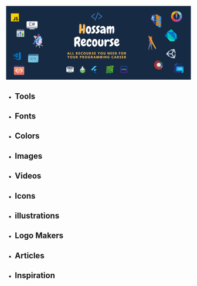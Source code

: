 <img src='Images/HossamResources.png'/>

<ul>
  <li>
    <h2>Tools</h2>
  </li>
</ul>

<ul>
  <li>
    <h2>Fonts</h2>
  </li>
</ul>

<ul>
  <li>
    <h2>Colors</h2>
  </li>
</ul>

<ul>
  <li>
    <h2>Images</h2>
  </li>
</ul>

<ul>
  <li>
    <h2>Videos</h2>
  </li>
</ul>

<ul>
  <li>
    <h2>Icons</h2>
  </li>
</ul>

<ul>
  <li>
    <h2>illustrations</h2>
  </li>
</ul>

<ul>
  <li>
    <h2>Logo Makers</h2>
  </li>
</ul>

<ul>
  <li>
    <h2>Articles</h2>
  </li>
</ul>

<ul>
  <li>
    <h2>Inspiration</h2>
  </li>
</ul>

